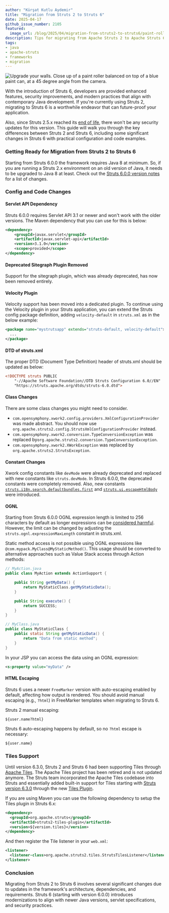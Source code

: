 ```yaml
---
author: "Kürşat Kutlu Aydemir"
title: "Migration from Struts 2 to Struts 6"
date: 2025-04-17
github_issue_number: 2105
featured:
  image_url: /blog/2025/04/migration-from-struts2-to-struts6/paint-roller.webp
description: Tips for migrating from Apache Struts 2 to Apache Struts 6.
tags:
- java
- apache-struts
- frameworks
- migration
---
```


![Upgrade your walls. Close up of a paint roller balanced on top of a blue paint can, at a 45 degree angle from the camera.](/blog/2025/04/migration-from-struts2-to-struts6/paint-roller.webp)

<!-- Photo by cottonbro studio: https://www.pexels.com/photo/a-paint-roller-on-the-paint-can-9222200/ -->

With the introduction of Struts 6, developers are provided enhanced features, security improvements, and modern practices that align with contemporary Java development. If you're currently using Struts 2, migrating to Struts 6 is a worthwhile endeavor that can future-proof your application.

Also, since Struts 2.5.x reached its [end of life](https://struts.apache.org/struts25-eol-announcement), there won't be any security updates for this version. This guide will walk you through the key differences between Struts 2 and Struts 6, including some significant changes in Struts 6 with practical configuration and code examples.

### Getting Ready for Migration from Struts 2 to Struts 6

Starting from Struts 6.0.0 the framework requires Java 8 at minimum. So, if you are running a Struts 2.x environment on an old version of Java, it needs to be upgraded to Java 8 at least. Check out the [Struts 6.0.0 version notes](https://cwiki.apache.org/confluence/display/WW/Version+Notes+6.0.0) for a list of changes.

### Config and Code Changes

#### Servlet API Dependency

Struts 6.0.0 requires Servlet API 3.1 or newer and won't work with the older versions. The Maven dependency that you can use for this is below:

```xml
<dependency>
    <groupId>javax.servlet</groupId>
    <artifactId>javax.servlet-api</artifactId>
    <version>3.1.0</version>
    <scope>provided</scope>
</dependency>
```

#### Deprecated Sitegraph Plugin Removed

Support for the sitegraph plugin, which was already deprecated, has now been removed entirely.

#### Velocity Plugin

Velocity support has been moved into a dedicated plugin. To continue using the Velocity plugin in your Struts application, you can extend the Struts config package definition, adding `velocity-default` in `struts.xml` as in the below example:

```xml
<package name="mystrutsapp" extends="struts-default, velocity-default">
  ...
</package>
```

#### DTD of struts.xml

The proper DTD (Document Type Definition) header of struts.xml should be updated as below:

```xml
<!DOCTYPE struts PUBLIC
    "-//Apache Software Foundation//DTD Struts Configuration 6.0//EN"
    "https://struts.apache.org/dtds/struts-6.0.dtd">
```

#### Class Changes

There are some class changes you might need to consider.

* `com.opensymphony.xwork2.config.providers.XmlConfigurationProvider` was made abstract. You should now use `org.apache.struts2.config.StrutsXmlConfigurationProvider` instead.
* `com.opensymphony.xwork2.conversion.TypeConversionException` was replaced by`org.apache.struts2.conversion.TypeConversionException`.
* `com.opensymphony.xwork2.XWorkException` was replaced by `org.apache.struts2.StrutsException`.

#### Constant Changes

Xwork config constants like `devMode` were already deprecated and replaced with new constants like `struts.devMode`. In Struts 6.0.0, the deprecated constants were completely removed. Also, new constants [`struts.i18n.search.defaultbundles.first`](https://struts.apache.org/core-developers/localization#search-in-default-bundles-first) and [`struts.ui.escapeHtmlBody`](https://struts.apache.org/tag-developers/tag-syntax#escaping-body-of-a-tag) were introduced.

#### OGNL

Starting from Struts 6.0.0 OGNL expression length is limited to 256 characters by default as longer expressions can be [considered harmful](https://struts.apache.org/security/#apply-a-maximum-allowed-length-on-ognl-expressions). However, the limit can be changed by adjusting the `struts.ognl.expressionMaxLength` constant in struts.xml.

Static method access is not possible using OGNL expressions like `@com.mypack.MyClass@MyStaticMethod()`. This usage should be converted to alternative approaches such as Value Stack access through Action methods:

```java
// MyAction.java
public class MyAction extends ActionSupport {

    public String getMyData() {
        return MyStaticClass.getMyStaticData();
    }

    public String execute() {
        return SUCCESS;
    }
}
```

```java
// MyClass.java
public class MyStaticClass {
    public static String getMyStaticData() {
        return "Data from static method";
    }
}
```

In your JSP you can access the data using an OGNL expression:

```xml
<s:property value="myData" />
```

#### HTML Escaping

Struts 6 uses a newer `FreeMarker` version with auto-escaping enabled by default, affecting how output is rendered. You should avoid manual escaping (e.g., `?html`) in FreeMarker templates when migrating to Struts 6.

Struts 2 manual escaping:

```plain
${user.name?html}
```

Struts 6 auto-escaping happens by default, so no `?html` escape is necessary:

```plain
${user.name}
```

### Tiles Support

Until version 6.3.0, Struts 2 and Struts 6 had been supporting Tiles through [Apache Tiles](https://tiles.apache.org/). The Apache Tiles project has been retired and is not updated anymore. The Struts team incorporated the Apache Tiles codebase into Struts and essentially added built-in support for Tiles starting with [Struts version 6.3.0](https://cwiki.apache.org/confluence/display/WW/Version+Notes+6.3.0) through the new [Tiles Plugin](https://struts.apache.org/plugins/tiles/).

If you are using Maven you can use the following dependency to setup the Tiles plugin in Struts 6.x:

```xml
<dependency>
  <groupId>org.apache.struts</groupId>
  <artifactId>struts2-tiles-plugin</artifactId>
  <version>${version.tiles}</version>
</dependency>
```

And then register the Tile listener in your `web.xml`:

```xml
<listener>
  <listener-class>org.apache.struts2.tiles.StrutsTilesListener</listener-class>
</listener>
```

### Conclusion

Migrating from Struts 2 to Struts 6 involves several significant changes due to updates in the framework's architecture, dependencies, and requirements. Struts 6 (starting with version 6.0.0) introduces modernizations to align with newer Java versions, servlet specifications, and security practices.


